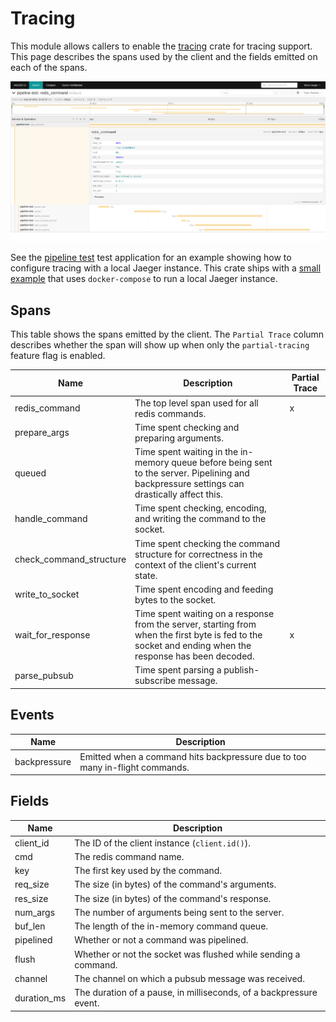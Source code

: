 Tracing
=======

This module allows callers to enable the [tracing](https://github.com/tokio-rs/tracing) crate for tracing support. This page describes the spans used by the client and the fields emitted on each of the spans.

![](../../tests/screenshot.png)

See the [pipeline test](../../bin/pipeline_test) test application for an example showing how to configure tracing with a local Jaeger instance. This crate ships with a [small example](../../tests/docker-compose.yml) that uses `docker-compose` to run a local Jaeger instance.

## Spans

This table shows the spans emitted by the client. The `Partial Trace` column describes whether the span will show up when only the `partial-tracing` feature flag is enabled.

|   Name                  | Description                                                                                                                                             | Partial Trace |
|-------------------------|---------------------------------------------------------------------------------------------------------------------------------------------------------|---------------|
| redis_command           | The top level span used for all redis commands.                                                                                                         |      x        |
| prepare_args            | Time spent checking and preparing arguments.                                                                                                            |               |
| queued                  | Time spent waiting in the in-memory queue before being sent to the server. Pipelining and backpressure settings can drastically affect this.            |               |
| handle_command          | Time spent checking, encoding, and writing the command to the socket.                                                                                   |               |
| check_command_structure | Time spent checking the command structure for correctness in the context of the client's current state.                                                 |               |
| write_to_socket         | Time spent encoding and feeding bytes to the socket.                                                                                                    |               |
| wait_for_response       | Time spent waiting on a response from the server, starting from when the first byte is fed to the socket and ending when the response has been decoded. |      x        |
| parse_pubsub            | Time spent parsing a publish-subscribe message.                                                                                                         |               |

## Events

| Name                    | Description                                                                   |
|-------------------------|-------------------------------------------------------------------------------|
| backpressure            | Emitted when a command hits backpressure due to too many in-flight commands.  |

## Fields

| Name             | Description                                                         |
|------------------|---------------------------------------------------------------------|
| client_id        | The ID of the client instance (`client.id()`).                      |
| cmd              | The redis command name.                                             |
| key              | The first key used by the command.                                  |
| req_size         | The size (in bytes) of the command's arguments.                     |
| res_size         | The size (in bytes) of the command's response.                      |
| num_args         | The number of arguments being sent to the server.                   |
| buf_len          | The length of the in-memory command queue.                          |
| pipelined        | Whether or not a command was pipelined.                             |
| flush            | Whether or not the socket was flushed while sending a command.      |
| channel          | The channel on which a pubsub message was received.                 |
| duration_ms      | The duration of a pause, in milliseconds, of a backpressure event.  |